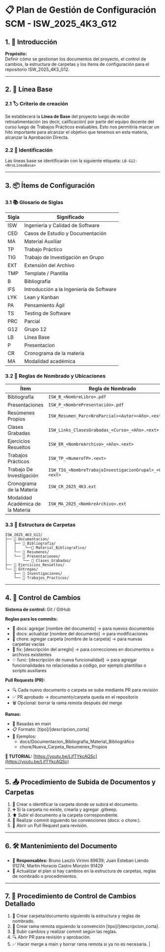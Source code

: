 # 📋 Plan de Gestión de Configuración SCM - ISW_2025_4K3_G12

## 1. 📖 Introducción
**Propósito:**  
Definir cómo se gestionan los documentos del proyecto, el control de cambios, la estructura de carpetas y los ítems de configuración para el repositorio ISW_2025_4K3_G12.

---

## 2. 📍 Línea Base

### 2.1 🏷️ Criterio de creación
Se establecerá la **Línea de Base** del proyecto luego de recibir retroalimentación (es decir, calificación) por parte del equipo docente del curso luego de Trabajos Prácticos evaluables. Esto nos permitiría marcar un hito importante para alcanzar el objetivo que tenemos en esta materia, alcanzar la Aprobación Directa.

### 2.2 🔖 Identificación
Las líneas base se identificarán con la siguiente etiqueta: `LB-G12-<NroLineaBase>`

---

## 3. 📦 Ítems de Configuración

### 3.1 📚 Glosario de Siglas

| Sigla | Significado |
|-------|-------------|
| ISW | Ingeniería y Calidad de Software |
| CED | Casos de Estudio y Documentación |
| MA | Material Auxiliar |
| TP | Trabajo Práctico |
| TIG | Trabajo de Investigación en Grupo |
| EXT | Extensión del Archivo |
| TMP | Template / Plantilla |
| B | Bibliografía |
| IFS | Introducción a la Ingeniería de Software |
| LYK | Lean y Kanban |
| PA | Pensamiento Ágil |
| TS | Testing de Software |
| PRC | Parcial |
| G12 | Grupo 12 |
| LB | Línea Base |
| P | Presentacion |
| CR | Cronograma de la materia |
| MA | Modalidad académica |

### 3.2 📝 Reglas de Nombrado y Ubicaciones

| Ítem | Regla de Nombrado | Ubicación |
|------|------------------|-----------|
| Bibliografía | `ISW_B_<NombreLibro>.pdf` | `Documentacion/Bibliografia/Material_Bibliografia` |
| Presentaciones | `ISW_P_<NombrePresentación>.pdf` | `Documentacion/Presentaciones` |
| Resúmenes Propios | `ISW_Resumen_Parc<NroParcial><Autor><Año>.<ext>` | `Documentacion/Resumenes` |
| Clases Grabadas | `ISW_Links_ClasesGrabadas_<Curso>_<Año>.<ext>` | `Documentacion/Presentaciones/Clases_Grabadas` |
| Ejercicios Resueltos | `ISW_ER_<NombreArchivo>_<Año>.<ext>` | `Ejercicios_Resueltos` |
| Trabajos Prácticos | `ISW_TP_<NumeroTP>.<ext>` | `Entregas/Trabajos_Practicos/<TrabajoPractico>` |
| Trabajo De Investigación | `ISW_TIG_<NombreTrabajoInvestigacionGrupal>_<Curso>.<ext>` | `Entregas/Investigaciones/<TrabajoDeInvestigacion>` |
| Cronograma de la Materia | `ISW_CR_2025_4K3.ext` | `/ (raíz del proyecto)` |
| Modalidad Académica de la Materia | `ISW_MA_2025_<NombreArchivo>.ext` | `/ (raíz del proyecto)` |

### 3.3 📁 Estructura de Carpetas
```
ISW_2025_4K3_G12/
├── 📂 Documentacion/
│   ├── 📂 Bibliografia/
│   │    └──📂 Material_Bibliografico/
│   └── 📂 Resumenes/
│   └── 📂 Presentaciones/
│       └── 📂 Clases_Grabadas/
├── 📂 Ejercicios_Resueltos/
└── 📂 Entregas/
    ├── 📂 Investigaciones/
    └── 📂 Trabajos_Practicos/
```

---

## 4. 🔄 Control de Cambios
**Sistema de control:** Git / GitHub

**Reglas para los commits:**  
- 📄 docs: agregar [nombre del documento] → para nuevos documentos  
- 🔄 docs: actualizar [nombre del documento] → para modificaciones  
- 📁 chore: agregar carpeta [nombre de la carpeta] → para nuevas carpetas vacías  
- 🐛 fix: [descripción del arreglo] → para correcciones en documentos o archivos existentes  
- ✨ func: [descripción de nueva funcionalidad] → para agregar funcionalidades no relacionadas a código, por ejemplo plantillas o scripts auxiliares

**Pull Requests (PR):**  
- 🔍 Cada nuevo documento o carpeta se sube mediante PR para revisión  
- ✅ PR aprobado → documento/carpeta queda en el repositorio  
- 🗑️ Opcional: borrar la rama remota después del merge  

**Ramas:**  
- 🌿 Basadas en main  
- 📋 Formato: [tipo]/[descripcion_corta]  
- 📝 Ejemplos:  
  - docs/Documentacion_Bibliografia_Material_Bibliográfico  
  - chore/Nueva_Carpeta_Resumenes_Propios  

**🎥 TUTORIAL:** [https://youtu.be/LjfTYkcAQSc](https://youtu.be/LjfTYkcAQSc)

---

## 5. 📤 Procedimiento de Subida de Documentos y Carpetas

1. 📂 Crear o identificar la carpeta donde se subirá el documento.  
2. ➕ Si la carpeta no existe, crearla y agregar .gitkeep.  
3. ⬆️ Subir el documento a la carpeta correspondiente.  
4. 💾 Realizar commit siguiendo las convenciones (docs: o chore:).  
5. 🔄 Abrir un Pull Request para revisión.  

---

## 6. 🛠️ Mantenimiento del Documento

- 👥 **Responsables:** Bruno Laszlo Virinni 89639; Juan Esteban Liendo 91274; Martin Horacio Castro Monzón 91429  
- 🔄 Actualizar el plan si hay cambios en la estructura de carpetas, reglas de nombrado o procedimientos.  

---

## 7. 📝 Procedimiento de Control de Cambios Detallado

1. 📂 Crear carpeta/documento siguiendo la estructura y reglas de nombrado.  
2. 🌿 Crear rama remota siguiendo la convención [tipo]/[descripcion_corta].  
3. 💾 Subir cambios y realizar commit según las reglas.  
4. 🔍 Abrir PR para revisión y aprobación.  
5. ✅ Hacer merge a main y borrar rama remota si ya no es necesaria.
|

